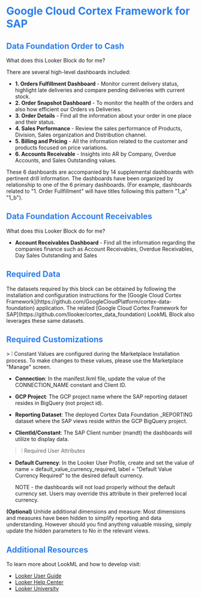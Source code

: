 <h1><span style="color:#2d7eea">Google Cloud Cortex Framework for SAP</span></h1>

<h2><span style="color:#2d7eea">Data Foundation Order to Cash</span></h2>

What does this Looker Block do for me?

There are several high-level dashboards included:
- **1. Orders Fulfillment Dashboard** - Monitor current delivery status, highlight late deliveries and compare pending deliveries with current stock.
- **2. Order Snapshot Dashboard** - To monitor the health of the orders and also how efficient our Orders vs Deliveries.
- **3. Order Details** - Find all the information about your order in one place and their status.
- **4. Sales Performance** - Review the sales performance of Products, Division, Sales organization and Distribution channel.
- **5. Billing and Pricing** - All the information related to the customer and products focused on price variations.
- **6. Accounts Receivable** - Insights into AR by Company, Overdue Accounts, and Sales Outstanding values.

These 6 dashboards are accompanied by 14 supplemental dashboards with pertinent drill information. The dashboards have been organized by relationship to one of the 6 primary dashboards.
(For example, dashboards related to "1. Order Fullfillment" will have titles following this pattern "1_a" "1_b").

<h2><span style="color:#2d7eea">Data Foundation Account Receivables</span></h2>

What does this Looker Block do for me?
- **Account Receivables Dashboard** - Find all the information regarding the companies finance such as Account Receivables, Overdue Receivables, Day Sales Outstanding and Sales

<h2><span style="color:#2d7eea">Required Data</span></h2>
The datasets required by this block can be obtained by following the installation and configuration instructions for the [Google Cloud Cortex Framework](https://github.com/GoogleCloudPlatform/cortex-data-foundation) application. The related [Google Cloud Cortex Framework for SAP](https://github.com/llooker/cortex_data_foundation) LookML Block also leverages these same datasets.

<h2><span style="color:#2d7eea">Required Customizations</span></h2>
>   ❕ Constant Values are configured during the Marketplace Installation process. To make changes to these values, please use the Marketplace "Manage" screen.

- **Connection**: In the manifest.lkml file, update the value of the CONNECTION_NAME constant and Client ID.

- **GCP Project**: The GCP project name where the SAP reporting dataset resides in BigQuery (not project id).

- **Reporting Dataset**: The deployed Cortex Data Foundation _REPORTING dataset where the SAP views reside within the GCP BigQuery project.

- **ClientId/Constant**: The SAP Client number (mandt) the dashboards will utilize to display data. 

>   ❕ Required User Attributes

- **Default Currency**: In the Looker User Profile, create and set the value of name = default_value_currency_required, label = "Default Value Currency Required" to the desired default currency.

  NOTE - the dashboards will not load properly without the default currency set. Users may override this attribute in their preferred local currency.

**(Optional)** Unhide additional dimensions and measure: Most dimensions and measures have been hidden to simplify reporting and data understanding. However should you find anything valuable missing, simply update the hidden parameters to No in the relevant views.

<h2><span style="color:#2d7eea">Additional Resources</span></h2>

To learn more about LookML and how to develop visit:
- [Looker User Guide](https://looker.com/guide)
- [Looker Help Center](https://help.looker.com)
- [Looker University](https://training.looker.com/)
